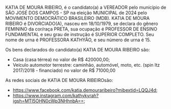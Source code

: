 KATIA DE MOURA RIBEIRO, é o candidato(a) a VEREADOR pelo município de SÃO JOSÉ DOS CAMPOS - SP na eleição MUNICIPAL de 2024 pelo MOVIMENTO DEMOCRÁTICO BRASILEIRO (MDB). KATIA DE MOURA RIBEIRO é DIVORCIADO(A), nasceu em 18/10/1979, se declara do gênero FEMININO da cor/raça PRETA, sua ocupação é PROFESSOR DE ENSINO FUNDAMENTAL e seu grau de instrução é SUPERIOR COMPLETO. Seu nome de urna é PROFESSORA KATHYÃO, e seu número de urna é 15.

Os bens declarados do candidato(a) KATIA DE MOURA RIBEIRO são: 
- Casa (casa térrea) no valor de R$ 420000,00;
- Veículo automotor terrestre: caminhão, automóvel, moto, etc. (spin ltz 2017/2018 - financiado) no valor de R$ 71000,00

As redes sociais de KATIA DE MOURA RIBEIROsão:
- https://www.facebook.com/katia.demouraribeiro?mibextid=LQQJ4d;
- https://www.instagram.com/kathykyrah?igsh=MTI5OHN0cWp3NHhnbA==;